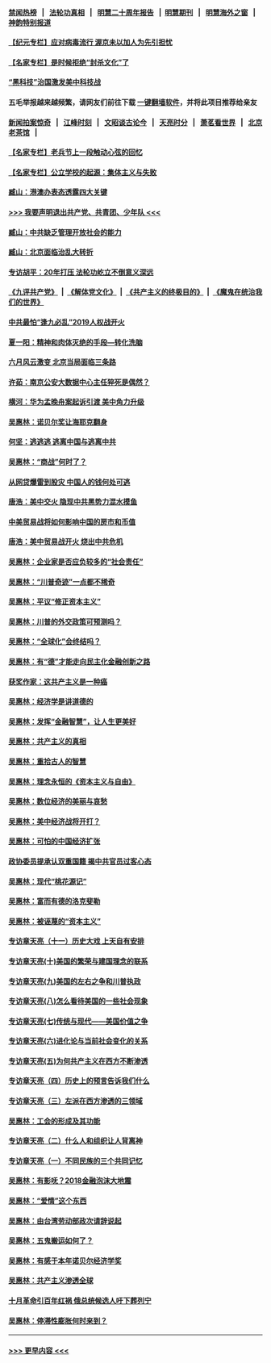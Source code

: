 #### [禁闻热榜](热点新闻.md?=0)  &nbsp;&nbsp;|&nbsp;&nbsp; [法轮功真相](https://github.com/gfw-breaker/truth/blob/master/README.md?=0) &nbsp;&nbsp;|&nbsp;&nbsp; [明慧二十周年报告](https://github.com/gfw-breaker/mh-reports/blob/master/README.md?=0) &nbsp;&nbsp;|&nbsp;&nbsp;[明慧期刊](https://github.com/gfw-breaker/mh-qikan) &nbsp;&nbsp;|&nbsp;&nbsp; [明慧海外之窗](https://github.com/gfw-breaker/mh-news/blob/master/README.md?=0) &nbsp;&nbsp;|&nbsp;&nbsp; [神韵特别报道](https://github.com/gfw-breaker/mh-news/blob/master/shenyun.md?=0)
#### [【纪元专栏】应对病毒流行 渥京未以加人为先引担忧](../pages/nsc423/n11875714.md?t=02290231) 
#### [【名家专栏】是时候拒绝“封杀文化”了](../pages/nsc423/n11814093.md?t=02290231) 
#### [“黑科技”治国激发美中科技战](../pages/nsc423/n11638056.md?t=02290231) 
#### 五毛举报越来越频繁，请网友们前往下载 [一键翻墙软件](https://github.com/gfw-breaker/ssr-accounts)，并将此项目推荐给亲友
#### [新闻拍案惊奇](https://github.com/gfw-breaker/banned-news/blob/master/pages/link4.md) &nbsp;&nbsp;|&nbsp;&nbsp; [江峰时刻](https://github.com/gfw-breaker/banned-news/blob/master/pages/link4.md) &nbsp;&nbsp;|&nbsp;&nbsp; [文昭谈古论今](https://github.com/gfw-breaker/banned-news/blob/master/pages/link4.md) &nbsp;&nbsp;|&nbsp;&nbsp; [天亮时分](https://github.com/gfw-breaker/banned-news/blob/master/pages/link4.md) &nbsp;&nbsp;|&nbsp;&nbsp; [萧茗看世界](https://github.com/gfw-breaker/banned-news/blob/master/pages/link4.md) &nbsp;&nbsp;|&nbsp;&nbsp; [北京老茶馆](https://github.com/gfw-breaker/banned-news/blob/master/pages/link4.md) &nbsp;&nbsp;|&nbsp;&nbsp; 
#### [【名家专栏】老兵节上一段触动心弦的回忆](../pages/nsc423/n11646016.md?t=02290231) 
#### [【名家专栏】公立学校的起源：集体主义与失败](../pages/nsc423/n11601833.md?t=02290231) 
#### [臧山：港澳办表态透露四大关键](../pages/nsc423/n11421628.md?t=02290231) 
#### [>>> 我要声明退出共产党、共青团、少年队 <<<](https://github.com/begood0513/goodnews/blob/master/quit/letter.md) 
#### [臧山：中共缺乏管理开放社会的能力](../pages/nsc423/n11407457.md?t=02290231) 
#### [臧山：北京面临治乱大转折](../pages/nsc423/n11406895.md?t=02290231) 
#### [专访胡平：20年打压 法轮功屹立不倒意义深远](../pages/nsc423/n11398800.md?t=02290231) 
#### [《九评共产党》](https://github.com/begood0513/9ping.md/blob/master/README.md) &nbsp;|&nbsp; [《解体党文化》](../../../../jtdwh.md/blob/master/README.md)  &nbsp;|&nbsp; [《共产主义的终极目的》](../../../../gczydzjmd.md/blob/master/README.md) &nbsp;|&nbsp; [《魔鬼在统治我们的世界》](../../../../mgztzwmdsj.md/blob/master/README.md) 
#### [中共最怕“逢九必乱”2019人权战开火](../pages/nsc423/n11385248.md?t=02290231) 
#### [夏一阳：精神和肉体灭绝的手段—转化洗脑](../pages/nsc423/n11368250.md?t=02290231) 
#### [六月风云激变 北京当局面临三条路](../pages/nsc423/n11313668.md?t=02290231) 
#### [许茹：南京公安大数据中心主任猝死是偶然？](../pages/nsc423/n11064744.md?t=02290231) 
#### [横河：华为孟晚舟案起诉引渡 美中角力升级](../pages/nsc423/n11027230.md?t=02290231) 
#### [吴惠林：诺贝尔奖让海耶克翻身](../pages/nsc423/n10890049.md?t=02290231) 
#### [何坚：逃逃逃 逃离中国与逃离中共](../pages/nsc423/n10592891.md?t=02290231) 
#### [吴惠林：“商战”何时了？](../pages/nsc423/n10573558.md?t=02290231) 
#### [从网贷爆雷到股灾 中国人的钱何处可逃](../pages/nsc423/n10572800.md?t=02290231) 
#### [唐浩：美中交火 隐现中共黑势力混水摸鱼](../pages/nsc423/n10544040.md?t=02290231) 
#### [中美贸易战将如何影响中国的房市和币值](../pages/nsc423/n10543697.md?t=02290231) 
#### [唐浩：美中贸易战开火 烧出中共危机](../pages/nsc423/n10540126.md?t=02290231) 
#### [吴惠林：企业家是否应负较多的“社会责任”](../pages/nsc423/n10535022.md?t=02290231) 
#### [吴惠林：“川普奇迹”一点都不稀奇](../pages/nsc423/n10512808.md?t=02290231) 
#### [吴惠林：平议“修正资本主义”](../pages/nsc423/n10495724.md?t=02290231) 
#### [吴惠林：川普的外交政策可预测吗？](../pages/nsc423/n10462387.md?t=02290231) 
#### [吴惠林：“全球化”会终结吗？](../pages/nsc423/n10452838.md?t=02290231) 
#### [吴惠林：有“德”才能走向民主化金融创新之路](../pages/nsc423/n10432292.md?t=02290231) 
#### [获奖作家：这共产主义是一种癌](../pages/nsc423/n10431541.md?t=02290231) 
#### [吴惠林：经济学是讲道德的](../pages/nsc423/n10398014.md?t=02290231) 
#### [吴惠林：发挥“金融智慧”，让人生更美好](../pages/nsc423/n10375019.md?t=02290231) 
#### [吴惠林：共产主义的真相](../pages/nsc423/n10351394.md?t=02290231) 
#### [吴惠林：重拾古人的智慧](../pages/nsc423/n10337691.md?t=02290231) 
#### [吴惠林：理念永恒的《资本主义与自由》](../pages/nsc423/n10316274.md?t=02290231) 
#### [吴惠林：数位经济的美丽与哀愁](../pages/nsc423/n10292946.md?t=02290231) 
#### [吴惠林：美中经济战将开打？](../pages/nsc423/n10258825.md?t=02290231) 
#### [吴惠林：可怕的中国经济扩张](../pages/nsc423/n10219147.md?t=02290231) 
#### [政协委员提承认双重国籍 揭中共官员过客心态](../pages/nsc423/n10208809.md?t=02290231) 
#### [吴惠林：现代“桃花源记”](../pages/nsc423/n10185234.md?t=02290231) 
#### [吴惠林：富而有德的洛克斐勒](../pages/nsc423/n10142264.md?t=02290231) 
#### [吴惠林：被诬蔑的“资本主义”](../pages/nsc423/n10124816.md?t=02290231) 
#### [专访章天亮（十一）历史大戏 上天自有安排](../pages/nsc423/n10094905.md?t=02290231) 
#### [专访章天亮(十)美国的繁荣与建国理念的联系](../pages/nsc423/n10094899.md?t=02290231) 
#### [专访章天亮(九)美国的左右之争和川普执政](../pages/nsc423/n10094889.md?t=02290231) 
#### [专访章天亮(八)怎么看待美国的一些社会现象](../pages/nsc423/n10094857.md?t=02290231) 
#### [专访章天亮(七)传统与现代——美国价值之争](../pages/nsc423/n10093140.md?t=02290231) 
#### [专访章天亮(六)进化论与当前社会变化的关系](../pages/nsc423/n10092036.md?t=02290231) 
#### [专访章天亮(五)为何共产主义在西方不断渗透](../pages/nsc423/n10083620.md?t=02290231) 
#### [专访章天亮（四）历史上的预言告诉我们什么](../pages/nsc423/n10083606.md?t=02290231) 
#### [专访章天亮（三）左派在西方渗透的三领域](../pages/nsc423/n10081115.md?t=02290231) 
#### [吴惠林：工会的形成及其功能](../pages/nsc423/n10080633.md?t=02290231) 
#### [专访章天亮（二）什么人和组织让人背离神](../pages/nsc423/n10076637.md?t=02290231) 
#### [专访章天亮（一）不同民族的三个共同记忆](../pages/nsc423/n10074188.md?t=02290231) 
#### [吴惠林：有影呒？2018金融泡沫大地震](../pages/nsc423/n10040534.md?t=02290231) 
#### [吴惠林：“爱情”这个东西](../pages/nsc423/n10019423.md?t=02290231) 
#### [吴惠林：由台湾劳动部政次请辞说起](../pages/nsc423/n9979679.md?t=02290231) 
#### [吴惠林：五鬼搬运如何了？](../pages/nsc423/n9925338.md?t=02290231) 
#### [吴惠林：有感于本年诺贝尔经济学奖](../pages/nsc423/n9871883.md?t=02290231) 
#### [吴惠林：共产主义渗透全球](../pages/nsc423/n9812748.md?t=02290231) 
#### [十月革命引百年红祸 俄总统候选人吁下葬列宁](../pages/nsc423/n9810182.md?t=02290231) 
#### [吴惠林：停滞性膨胀何时来到？](../pages/nsc423/n9764136.md?t=02290231) 

----
#### [ >>> 更早内容 <<< ](../indexes/nsc423-earlier.md)
